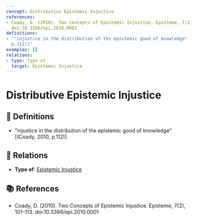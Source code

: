 ```yaml
---
concept: Distributive Epistemic Injustice
references:
- Coady, D. (2010). Two Concepts of Epistemic Injustice. Episteme, 7(2), 101–113.
  doi:10.3366/epi.2010.0001
definitions:
- '"injustice in the distribution of the epistemic good of knowledge" [(Coady, 2010,
  p.112)]'
examples: []
relations:
- type: Type of
  target: Epistemic Injustice
---
```


# Distributive Epistemic Injustice

## 📖 Definitions

- "injustice in the distribution of the epistemic good of knowledge" [(Coady, 2010, p.112)]

## 🔗 Relations

- **Type of**: [Epistemic Injustice](./epistemic-injustice.md)

## 📚 References

- Coady, D. (2010). Two Concepts of Epistemic Injustice. Episteme, 7(2), 101–113. doi:10.3366/epi.2010.0001
